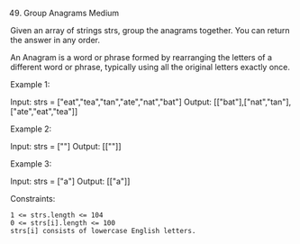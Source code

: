 <!-- ┏━┓╻  ╻     ┏━┓┏┓ ┏━┓╻ ╻╺┳╸   ┏━╸┏━┓┏━┓╻ ╻┏━┓┏━┓┏┓╻┏━┓┏━╸┏━┓┏━┓┏┳┓┏━┓ -->
<!-- ┣━┫┃  ┃     ┣━┫┣┻┓┃ ┃┃ ┃ ┃    ┃╺┓┣┳┛┃ ┃┃ ┃┣━┛┣━┫┃┗┫┣━┫┃╺┓┣┳┛┣━┫┃┃┃┗━┓ -->
<!-- ╹ ╹┗━╸┗━╸   ╹ ╹┗━┛┗━┛┗━┛ ╹    ┗━┛╹┗╸┗━┛┗━┛╹  ╹ ╹╹ ╹╹ ╹┗━┛╹┗╸╹ ╹╹ ╹┗━┛ -->

49. Group Anagrams
    Medium

Given an array of strings strs, group the anagrams together. You can return the answer in any order.

An Anagram is a word or phrase formed by rearranging the letters of a different word or phrase, typically using all the original letters exactly once.

Example 1:

Input: strs = ["eat","tea","tan","ate","nat","bat"]
Output: [["bat"],["nat","tan"],["ate","eat","tea"]]

Example 2:

Input: strs = [""]
Output: [[""]]

Example 3:

Input: strs = ["a"]
Output: [["a"]]

Constraints:

    1 <= strs.length <= 104
    0 <= strs[i].length <= 100
    strs[i] consists of lowercase English letters.
